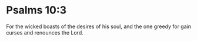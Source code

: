 # Psalms 10:3

For the wicked boasts of the desires of his soul, and the one greedy for gain curses and renounces the Lord.
